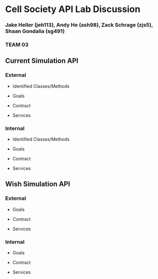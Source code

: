 # Cell Society API Lab Discussion
### Jake Heller (jeh113), Andy He (ash98), Zack Schrage (zjs5), Shaan Gondalia (sg491)
### TEAM 03


## Current Simulation API

### External

* Identified Classes/Methods

* Goals

* Contract

* Services


### Internal

* Identified Classes/Methods

* Goals

* Contract

* Services



## Wish Simulation API

### External

* Goals

* Contract

* Services


### Internal

* Goals

* Contract

* Services
